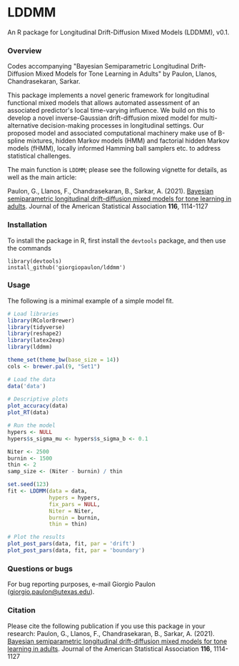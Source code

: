 # LDDMM

An R package for Longitudinal Drift-Diffusion Mixed Models (LDDMM), v0.1.

### Overview

Codes accompanying "Bayesian Semiparametric Longitudinal Drift-Diffusion Mixed Models for Tone Learning in Adults" by Paulon, Llanos, Chandrasekaran, Sarkar.

This package implements a novel generic framework for longitudinal functional mixed models that allows automated assessment of an associated predictor's local time-varying influence. We build on this to develop a novel inverse-Gaussian drift-diffusion mixed model for multi-alternative decision-making processes in longitudinal settings. Our proposed model and associated computational machinery make use of B-spline mixtures, hidden Markov models (HMM) and factorial hidden Markov models (fHMM), locally informed Hamming ball samplers etc. to address statistical challenges.

The main function is `LDDMM`; please see the following vignette for details, as well as the main article:

Paulon, G., Llanos, F., Chandrasekaran, B., Sarkar, A. (2021). [Bayesian semiparametric longitudinal drift-diffusion mixed models for tone learning in adults](https://www.tandfonline.com/doi/abs/10.1080/01621459.2020.1801448?journalCode=uasa20). Journal of the American Statistical Association **116**, 1114-1127

### Installation

To install the package in R, first install the `devtools` package, and then use the commands
`````````
library(devtools)
install_github('giorgiopaulon/lddmm')
`````````

### Usage

The following is a minimal example of a simple model fit. 

``` r
# Load libraries
library(RColorBrewer)
library(tidyverse)
library(reshape2)
library(latex2exp)
library(lddmm)

theme_set(theme_bw(base_size = 14))
cols <- brewer.pal(9, "Set1")

# Load the data
data('data')
  
# Descriptive plots
plot_accuracy(data)
plot_RT(data)

# Run the model
hypers <- NULL
hypers$s_sigma_mu <- hypers$s_sigma_b <- 0.1

Niter <- 2500
burnin <- 1500
thin <- 2
samp_size <- (Niter - burnin) / thin

set.seed(123)
fit <- LDDMM(data = data, 
             hypers = hypers, 
             fix_pars = NULL, 
             Niter = Niter, 
             burnin = burnin, 
             thin = thin)

# Plot the results
plot_post_pars(data, fit, par = 'drift')
plot_post_pars(data, fit, par = 'boundary')
```

### Questions or bugs

For bug reporting purposes, e-mail Giorgio Paulon (giorgio.paulon@utexas.edu).

### Citation

Please cite the following publication if you use this package in your research: Paulon, G., Llanos, F., Chandrasekaran, B., Sarkar, A. (2021). [Bayesian semiparametric longitudinal drift-diffusion mixed models for tone learning in adults](https://www.tandfonline.com/doi/abs/10.1080/01621459.2020.1801448?journalCode=uasa20). Journal of the American Statistical Association **116**, 1114-1127
